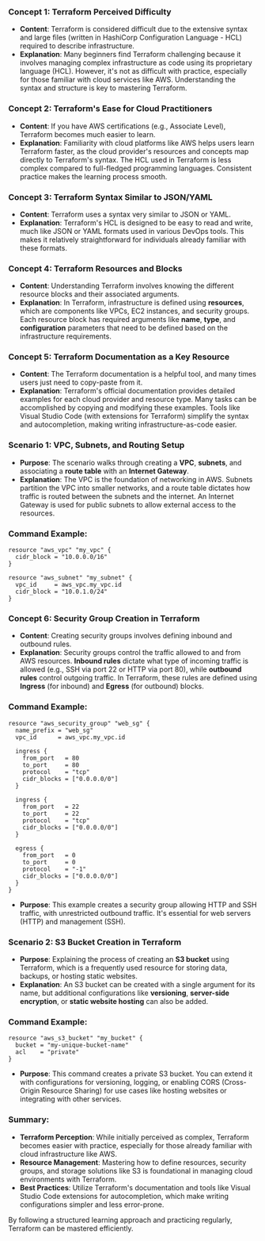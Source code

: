 ### Concept 1: Terraform Perceived Difficulty
- **Content**: Terraform is considered difficult due to the extensive syntax and large files (written in HashiCorp Configuration Language - HCL) required to describe infrastructure.
- **Explanation**: Many beginners find Terraform challenging because it involves managing complex infrastructure as code using its proprietary language (HCL). However, it's not as difficult with practice, especially for those familiar with cloud services like AWS. Understanding the syntax and structure is key to mastering Terraform.

### Concept 2: Terraform's Ease for Cloud Practitioners
- **Content**: If you have AWS certifications (e.g., Associate Level), Terraform becomes much easier to learn.
- **Explanation**: Familiarity with cloud platforms like AWS helps users learn Terraform faster, as the cloud provider's resources and concepts map directly to Terraform's syntax. The HCL used in Terraform is less complex compared to full-fledged programming languages. Consistent practice makes the learning process smooth.

### Concept 3: Terraform Syntax Similar to JSON/YAML
- **Content**: Terraform uses a syntax very similar to JSON or YAML.
- **Explanation**: Terraform's HCL is designed to be easy to read and write, much like JSON or YAML formats used in various DevOps tools. This makes it relatively straightforward for individuals already familiar with these formats.

### Concept 4: Terraform Resources and Blocks
- **Content**: Understanding Terraform involves knowing the different resource blocks and their associated arguments.
- **Explanation**: In Terraform, infrastructure is defined using **resources**, which are components like VPCs, EC2 instances, and security groups. Each resource block has required arguments like **name**, **type**, and **configuration** parameters that need to be defined based on the infrastructure requirements.

### Concept 5: Terraform Documentation as a Key Resource
- **Content**: The Terraform documentation is a helpful tool, and many times users just need to copy-paste from it.
- **Explanation**: Terraform's official documentation provides detailed examples for each cloud provider and resource type. Many tasks can be accomplished by copying and modifying these examples. Tools like Visual Studio Code (with extensions for Terraform) simplify the syntax and autocompletion, making writing infrastructure-as-code easier.

### Scenario 1: VPC, Subnets, and Routing Setup
- **Purpose**: The scenario walks through creating a **VPC**, **subnets**, and associating a **route table** with an **Internet Gateway**.
- **Explanation**: The VPC is the foundation of networking in AWS. Subnets partition the VPC into smaller networks, and a route table dictates how traffic is routed between the subnets and the internet. An Internet Gateway is used for public subnets to allow external access to the resources.

### Command Example:
```hcl
resource "aws_vpc" "my_vpc" {
  cidr_block = "10.0.0.0/16"
}

resource "aws_subnet" "my_subnet" {
  vpc_id     = aws_vpc.my_vpc.id
  cidr_block = "10.0.1.0/24"
}
```

### Concept 6: Security Group Creation in Terraform
- **Content**: Creating security groups involves defining inbound and outbound rules.
- **Explanation**: Security groups control the traffic allowed to and from AWS resources. **Inbound rules** dictate what type of incoming traffic is allowed (e.g., SSH via port 22 or HTTP via port 80), while **outbound rules** control outgoing traffic. In Terraform, these rules are defined using **Ingress** (for inbound) and **Egress** (for outbound) blocks.

### Command Example:
```hcl
resource "aws_security_group" "web_sg" {
  name_prefix = "web_sg"
  vpc_id      = aws_vpc.my_vpc.id

  ingress {
    from_port   = 80
    to_port     = 80
    protocol    = "tcp"
    cidr_blocks = ["0.0.0.0/0"]
  }

  ingress {
    from_port   = 22
    to_port     = 22
    protocol    = "tcp"
    cidr_blocks = ["0.0.0.0/0"]
  }

  egress {
    from_port   = 0
    to_port     = 0
    protocol    = "-1"
    cidr_blocks = ["0.0.0.0/0"]
  }
}
```
- **Purpose**: This example creates a security group allowing HTTP and SSH traffic, with unrestricted outbound traffic. It's essential for web servers (HTTP) and management (SSH).

### Scenario 2: S3 Bucket Creation in Terraform
- **Purpose**: Explaining the process of creating an **S3 bucket** using Terraform, which is a frequently used resource for storing data, backups, or hosting static websites.
- **Explanation**: An S3 bucket can be created with a single argument for its name, but additional configurations like **versioning**, **server-side encryption**, or **static website hosting** can also be added.

### Command Example:
```hcl
resource "aws_s3_bucket" "my_bucket" {
  bucket = "my-unique-bucket-name"
  acl    = "private"
}
```

- **Purpose**: This command creates a private S3 bucket. You can extend it with configurations for versioning, logging, or enabling CORS (Cross-Origin Resource Sharing) for use cases like hosting websites or integrating with other services.

### Summary:
- **Terraform Perception**: While initially perceived as complex, Terraform becomes easier with practice, especially for those already familiar with cloud infrastructure like AWS.
- **Resource Management**: Mastering how to define resources, security groups, and storage solutions like S3 is foundational in managing cloud environments with Terraform.
- **Best Practices**: Utilize Terraform's documentation and tools like Visual Studio Code extensions for autocompletion, which make writing configurations simpler and less error-prone.

By following a structured learning approach and practicing regularly, Terraform can be mastered efficiently.
